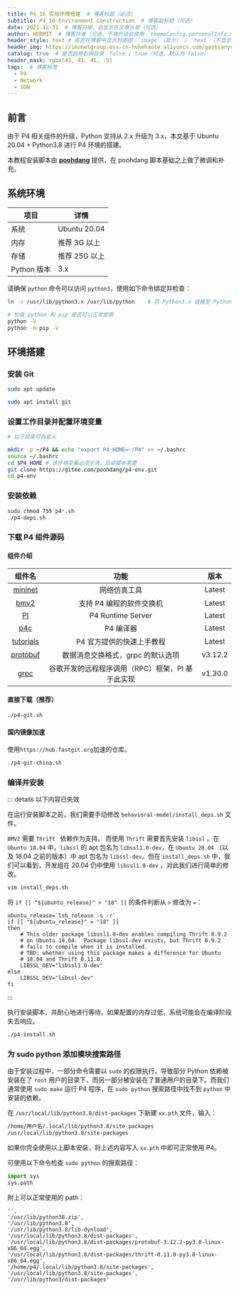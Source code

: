 ```yaml
---
title: P4_16 实验环境搭建  # 博客标题（必须）
subtitle: P4_16 Environment Construction  # 博客副标题（可选）
date: 2021-12-31  # 博客日期，会显示在文章头部（可选）
author: HERMIT  # 博客作者（可选，不填的话会使用 `themeConfig.personalInfo.name`）
header_style: text # 是否在博客中显示封面图：`image`（显示） / `text`（不显示）（可选，默认为 `text`）
header_img: https://imunetgroup.oss-cn-huhehaote.aliyuncs.com/gaotianyu/2021-12-31-P4-Environment-Construction.png  # 博客封面图（必须，即使上一项选了 `text`，图片也需要在首页显示）
catalog: true  # 是否启用右侧目录：false / true（可选，默认为 false）
header_mask: rgba(43, 41, 41, .5)
tags:  # 博客标签
  - P4
  - Network
  - SDN
---
```


## 前言

由于 P4 相关组件的升级，Python 支持从 2.x 升级为 3.x，本文基于 Ubuntu 20.04 + Python3.8 进行 P4 环境的搭建。

本教程安装脚本由 **[poohdang](https://gitee.com/poohdang)** 提供，在 poohdang 脚本基础之上做了微调和补充。

## 系统环境

| 项目        | 详情          |
| ----------- | ------------- |
| 系统        | Ubuntu 20.04  |
| 内存        | 推荐 3G 以上  |
| 存储        | 推荐 25G 以上 |
| Python 版本 | 3.x           |

请确保 `python` 命令可以访问 `python3`，使用如下命令绑定并检查：

```bash
ln -s /usr/lib/python3.x /usr/lib/python    # 将 Python3.x 链接至 Python

# 检查 python 和 pip 是否可以正常使用
python -V
python -m pip -V      
```

## 环境搭建

### 安装 Git

```bash
sudo apt update

sudo apt install git
```

### 设置工作目录并配置环境变量

```bash
# 以下目录可自定义

mkdir -p ~/P4 && echo "export P4_HOME=~/P4" >> ~/.bashrc  
source ~/.bashrc
cd $P4_HOME # 该环境变量必须生效，后续脚本需要
git clone https://gitee.com/poohdang/p4-env.git
cd p4-env
```

### 安装依赖

```bash
sudo chmod 755 p4*.sh
./p4-deps.sh
```

### 下载 P4 组件源码

#### 组件介绍

|                            组件名                            |                       功能                       |  版本   |
| :----------------------------------------------------------: | :----------------------------------------------: | :-----: |
| [mininet](https://gitee.com/link?target=https%3A%2F%2Fgithub.com%2Fmininet%2Fmininet) |                   网络仿真工具                   | Latest  |
| [bmv2](https://gitee.com/link?target=https%3A%2F%2Fgithub.com%2Fp4lang%2Fbehavioral-model) |             支持 P4 编程的软件交换机             | Latest  |
| [PI](https://gitee.com/link?target=https%3A%2F%2Fgithub.com%2Fp4lang%2FPI) |                P4 Runtime Server                 | Latest  |
| [p4c](https://gitee.com/link?target=https%3A%2F%2Fgithub.com%2Fp4lang%2Fp4c) |                    P4 编译器                     | Latest  |
| [tutorials](https://gitee.com/link?target=https%3A%2F%2Fgithub.com%2Fp4lang%2Ftutorials) |            P4 官方提供的快速上手教程             | Latest  |
| [protobuf](https://gitee.com/link?target=https%3A%2F%2Fgithub.com%2Fprotocolbuffers%2Fprotobuf) |        数据消息交换格式，grpc 的默认选项         | v3.12.2 |
| [grpc](https://gitee.com/link?target=https%3A%2F%2Fgithub.com%2Fgrpc%2Fgrpc) | 谷歌开发的远程程序调用（RPC）框架，PI 基于此实现 | v1.30.0 |

#### 直接下载（推荐）

```bash
./p4-git.sh
```

#### 国内镜像加速

使用`https://hub.fastgit.org`加速的仓库。

```bash
./p4-git-china.sh
```

### 编译并安装

::: details 以下内容已失效

在运行安装脚本之前，我们需要手动修改 `behavioral-model/install_deps.sh` 文件。

`BMV2` 需要 `Thrift ` 依赖作为支持， 而使用 `Thrift` 需要首先安装 `libssl` 。在 `Ubuntu 18.04` 中，`libssl` 的 apt 包名为 `libssl1.0-dev`，在 `Ubuntu 20.04` （以及 18.04 之前的版本）中 apt 包名为 `libssl-dev`。但在 `install_deps.sh` 中，我们可以看到，开发组在 20.04 仍中使用 `libssl1.0-dev` ，对此我们进行简单的修改。

```bash
vim install_deps.sh
```

将 `if [[ "${ubuntu_release}" > "18" ]]` 的条件判断从 `>` 修改为 `=`：

```shell
ubuntu_release=`lsb_release -s -r`
if [[ "${ubuntu_release}" = "18" ]]
then
    # This older package libssl1.0-dev enables compiling Thrift 0.9.2
    # on Ubuntu 18.04.  Package libssl-dev exists, but Thrift 0.9.2
    # fails to compile when it is installed.
    # TBD: whether using this package makes a difference for Ubuntu
    # 18.04 and Thrift 0.11.0.
    LIBSSL_DEV="libssl1.0-dev"
else
    LIBSSL_DEV="libssl-dev"
fi
```

:::

执行安装脚本，并耐心地进行等待。如果配置的内存过低，系统可能会在编译阶段失去响应。

```bash
./p4-install.sh
```

### 为 sudo python 添加模块搜索路径

由于安装过程中，一部分命令需要以 `sudo` 的权限执行，导致部分 Python 依赖被安装在了 `root` 用户的目录下，而另一部分被安装在了普通用户的目录下。而我们通常使用 `sudo make` 运行 P4 程序，在 `sudo python` 搜索路径中找不到 `python` 中安装的依赖。

在 `/usr/local/lib/python3.8/dist-packages` 下新建 `xx.pth` 文件，输入：

```bash
/home/用户名/.local/lib/python3.8/site-packages
/usr/local/lib/python3.8/site-packages
```

如果你完全使用以上脚本安装，将上述内容写入 `xx.pth` 中即可正常使用 P4。

可使用以下命令检查 `sudo python` 的搜索路径：

```python
import sys
sys.path
```

附上可以正常使用的 path：

```
'', 
'/usr/lib/python38.zip', 
'/usr/lib/python3.8', 
'/usr/lib/python3.8/lib-dynload', 
'/usr/local/lib/python3.8/dist-packages', 
'/usr/local/lib/python3.8/dist-packages/protobuf-3.12.2-py3.8-linux-x86_64.egg',
'/usr/local/lib/python3.8/dist-packages/thrift-0.11.0-py3.8-linux-x86_64.egg', 
'/home/p4/.local/lib/python3.8/site-packages', 
'/usr/local/lib/python3.8/site-packages', 
'/usr/lib/python3/dist-packages'
```

